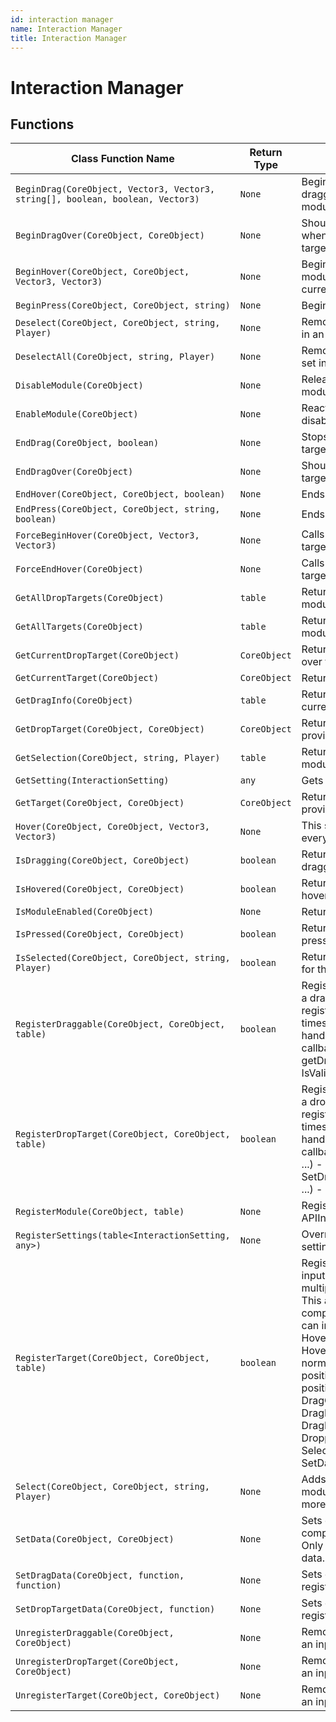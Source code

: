 ```yaml
---
id: interaction manager
name: Interaction Manager
title: Interaction Manager
---
```


# Interaction Manager

## Functions

| Class Function Name | Return Type | Description | Tags |
| ------------------- | ----------- | ----------- | ---- |
| `BeginDrag(CoreObject, Vector3, Vector3, string[], boolean, boolean, Vector3)` | `None` | Begins dragging a target. This will start dragging the current target for that input module. | None |
| `BeginDragOver(CoreObject, CoreObject)` | `None` | Should be called by an input module whenever a drop target is dragged over a drop target. | None |
| `BeginHover(CoreObject, CoreObject, Vector3, Vector3)` | `None` | Begins hovering on a target in an input module. This will set the input modules current target. | None |
| `BeginPress(CoreObject, CoreObject, string)` | `None` | Begins a press on a target in an input module. | None |
| `Deselect(CoreObject, CoreObject, string, Player)` | `None` | Removes a target from a Players selection set in an input module. | None |
| `DeselectAll(CoreObject, string, Player)` | `None` | Removes all targets from a Players selection set in an input module. | None |
| `DisableModule(CoreObject)` | `None` | Releases the current interaction target for this module and prevents any further interactions. | None |
| `EnableModule(CoreObject)` | `None` | Reactivates an interaction module after being disabled. | None |
| `EndDrag(CoreObject, boolean)` | `None` | Stops dragging the input modules current target. | None |
| `EndDragOver(CoreObject)` | `None` | Should be called by an input module when a target is dragged away from a drop target. | None |
| `EndHover(CoreObject, CoreObject, boolean)` | `None` | Ends a hover on a target in an input module. | None |
| `EndPress(CoreObject, CoreObject, string, boolean)` | `None` | Ends a press on a target in an input module. | None |
| `ForceBeginHover(CoreObject, Vector3, Vector3)` | `None` | Calls API.BeginHover on all modules with the target registered. | None |
| `ForceEndHover(CoreObject)` | `None` | Calls API.EndHover on all modules with the target registered. | None |
| `GetAllDropTargets(CoreObject)` | `table` | Returns all registered drop targets fro an input module. | None |
| `GetAllTargets(CoreObject)` | `table` | Returns all registered targets for an input module. | None |
| `GetCurrentDropTarget(CoreObject)` | `CoreObject` | Returns the current drop target being dragged over for an input module. | None |
| `GetCurrentTarget(CoreObject)` | `CoreObject` | Returns the current target of an input module. | None |
| `GetDragInfo(CoreObject)` | `table` | Returns a table of information regarding the currently dragged object in an input module. | None |
| `GetDropTarget(CoreObject, CoreObject)` | `CoreObject` | Returns a registered drop target related to the provided object for an input module. | None |
| `GetSelection(CoreObject, string, Player)` | `table` | Returns the entire selection set in an input module for a player. | None |
| `GetSetting(InteractionSetting)` | `any` | Gets a specific setting. | None |
| `GetTarget(CoreObject, CoreObject)` | `CoreObject` | Returns a registered target related to the provided object for an input module. | None |
| `Hover(CoreObject, CoreObject, Vector3, Vector3)` | `None` | This should be called by an input module for every frame a target is actively being hovered. | None |
| `IsDragging(CoreObject, CoreObject)` | `boolean` | Returns true if the target is currently being dragged in the input module. | None |
| `IsHovered(CoreObject, CoreObject)` | `boolean` | Returns true if the target is currently being hovered in the input module. | None |
| `IsModuleEnabled(CoreObject)` | `None` | Returns true if this module is enabled. | None |
| `IsPressed(CoreObject, CoreObject)` | `boolean` | Returns true if the target is currently being pressed in the input module. | None |
| `IsSelected(CoreObject, CoreObject, string, Player)` | `boolean` | Returns true if the target is currently selected for the player in the input module. | None |
| `RegisterDraggable(CoreObject, CoreObject, table)` | `boolean` | Registers a target and handlers to a module as a draggable object. Only one handler can be registered to a target and  calling this multiple times will overwrite the previous handlers. The handlers can include any of the below callbacks: - SetDragData(isValidDragFunction, getDragProxyFunction, ...) - GetDragData() - IsValidDrag() - GetDragProxy() | None |
| `RegisterDropTarget(CoreObject, CoreObject, table)` | `boolean` | Registers a target and handlers to a module as a drop target. Only one handler can be registered to a target and  calling this multiple times will overwrite the previous handlers. The handlers can include any of the below callbacks: - IsValidDropTarget(dropTargetIds, ...) - SetDropTargetData(isValidDropTargetFunction, ...) - GetDropTargetData | None |
| `RegisterModule(CoreObject, table)` | `None` | Registers an input module with the APIInputManager | None |
| `RegisterSettings(table<InteractionSetting, any>)` | `None` | Overrides existing or default settings with new settings. This will fully replace all settings. | None |
| `RegisterTarget(CoreObject, CoreObject, table)` | `boolean` | Registers a target and handlers to a specific input module. A target can be registered multiple times with different  sets of handlers. This allows a single target to have multiple components reacting to input. The handlers can include  any of the below callbacks: - HoverBegin(position, normal) - Hover(position, normal) - HoverEnd(position, normal, wasDragging) - PressBegin(binding, position, normal) - PressEnd(binding, position, normal, wasDragging) - DragOverBegin() - DragOverEnd() - DragBegin(position, normal) - DragEnd(position, normal) - Dropped(position, normal, dropTargetId, ...) - Selected() - Deselected() - SetData(component, ...) | None |
| `Select(CoreObject, CoreObject, string, Player)` | `None` | Adds a target to the selection set for an input module. Selection is per Player to allow for more complex interactions. | None |
| `SetData(CoreObject, CoreObject)` | `None` | Sets data on a specific component or all components if the component parameter is nil. Only some component types make use of data. | None |
| `SetDragData(CoreObject, function, function)` | `None` | Sets drag data on a draggable if one has been registered for the target. | None |
| `SetDropTargetData(CoreObject, function)` | `None` | Sets data on a drop target if one has been registered for the target. | None |
| `UnregisterDraggable(CoreObject, CoreObject)` | `None` | Removes draggable handlers from a target in an input module. | None |
| `UnregisterDropTarget(CoreObject, CoreObject)` | `None` | Removes drop target handlers from a target in an input module. | None |
| `UnregisterTarget(CoreObject, CoreObject)` | `None` | Removes a target and all of its handlers from an input module. | None |
